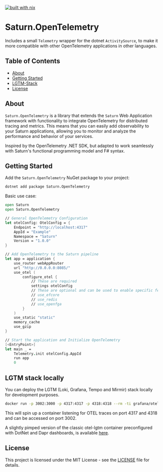 [![built with nix](https://img.shields.io/badge/built%20with-nix-%235277C3?logo=nixos)](https://nixos.org/)

# Saturn.OpenTelemetry

Includes a small `Telemetry` wrapper for the dotnet `ActivitySource`, to make it more compatible with other OpenTelemetry applications in other languages.

## Table of Contents

- [About](#about)
- [Getting Started](#getting-started)
- [LGTM-Stack](#lgtm-stack-locally)
- [License](#license)

## About

`Saturn.OpenTelemetry` is a library that extends the `Saturn` Web Application framework with functionality to integrate OpenTelemetry for distributed tracing and metrics. This means that you can easily add observability to your Saturn applications, allowing you to monitor and analyze the performance and behavior of your services.

Inspired by the OpenTelemetry .NET SDK, but adapted to work seamlessly with Saturn's functional programming model and F# syntax.

## Getting Started

Add the `Saturn.OpenTelemetry` NuGet package to your project:

```bash
dotnet add package Saturn.OpenTelemetry
```

Basic use case:

```fsharp
open Saturn
open Saturn.OpenTelemetry

// General OpenTelemetry Configuration
let otelConfig: OtelConfig = {
    Endpoint = "http://localhost:4317"
    AppId = "Example"
    Namespace = "Saturn"
    Version = "1.0.0"
}

// Add OpenTelemetry to the Saturn pipeline
let app = application {
    use_router webAppRouter
    url "http://0.0.0.0:8085/"
    use_otel (
        configure_otel {
            // These are required
            settings otelConfig
            // These are optional and can be used to enable specific features
            // use_efcore
            // use_redis
            // use_openfga
        }
    )
    use_static "static"
    memory_cache
    use_gzip
}

// Start the application and Initialize OpenTelemetry
[<EntryPoint>]
let main _ =
    Telemetry.init otelConfig.AppId
    run app
    0
```

## LGTM stack locally

You can deploy the LGTM (Loki, Grafana, Tempo and Mirmir) stack locally for development purposes.

```bash
docker run -p 3002:3000 -p 4317:4317 -p 4318:4318 --rm -ti grafana/otel-lgtm
```

This will spin up a container listening for OTEL traces on port 4317 and 4318 and can be accessed on port 3002.

A slightly pimped version of the classic otel-lgtm container preconfigured with DotNet and Dapr dashboards, is
available [here](https://github.com/juselius/otel-lgtm).

## License

This project is licensed under the MIT License - see the [LICENSE](LICENSE) file for details.
